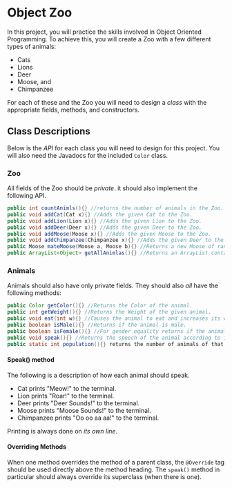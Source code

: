 # Object Zoo

In this project, you will practice the skills involved in Object Oriented Programming.
To achieve this, you will create a Zoo with a few different types of animals:

* Cats
* Lions
* Deer
* Moose, and
* Chimpanzee

For each of these and the Zoo you will need to design a _class_ with the appropriate
fields, methods, and constructors.

## Class Descriptions

Below is the _API_ for each class you will need to design for this project.
You will also need the Javadocs for the included `Color` class.

### Zoo
All fields of the Zoo should be _private_. it should also implement the 
following API.

```java
public int countAnimls(){} //returns the number of animals in the Zoo.
public void addCat(Cat x){} //Adds the given Cat to the Zoo.
public void addLion(Lion x){} //Adds the given Lion to the Zoo.
public void addDeer(Deer x){} //Adds the given Deer to the Zoo.
public void addMoose(Moose x){} //Adds the given Moose to the Zoo.
public void addChimpanzee(Chimpanzee x){} //Adds the given Deer to the Zoo.
public Moose mateMoose(Moose a, Moose b){} //Returns a new Moose of random sex and a Color the average of the two parent Moose.
public ArrayList<Object> getAllAnimlas(){} //Returns an ArrayList containing all the animals in the Zoo.
```

### Animals
Animals should also have only private fields. They should also _all_ have the following methods:

```java
public Color getColor(){} //Returns the Color of the animal.
public int getWeight(){} //Returns the Weight of the given animal.
public void eat(int w){} //Causes the animal to eat and increases its weight by w.
public boolean isMale(){} //Returns if the animal is male.
public boolean isFemale(){} //For gender equality returns if the animal is female.
public void speak(){} //Returns the speech of the animal according to its definition.
public static int population(){} returns the number of animals of that class (or its subclasses) that have been created.
```

#### Speak() method
The following is a description of how each animal should speak.
* Cat prints "Meow!" to the terminal.
* Lion prints "Roar!" to the terminal.
* Deer prints "Deer Sounds!" to the terminal.
* Moose prints "Moose Sounds!" to the terminal.
* Chimpanzee prints "Oo oo aa aa!" to the terminal.

Printing is always done on _its own line_.

#### Overriding Methods
When one method overrides the method of a parent class, the `@Override` tag should be used
directly above the method heading. The `speak()` method in particular should always override
its superclass (when there is one).
